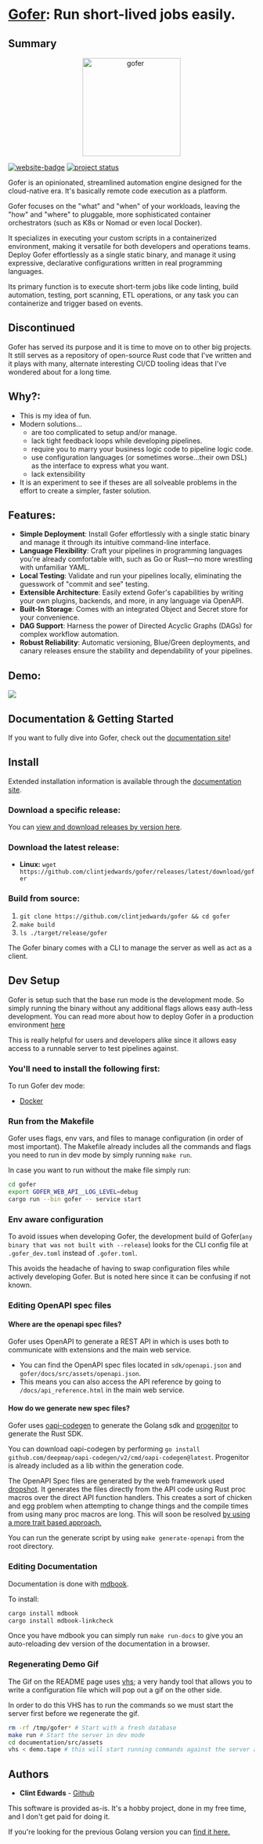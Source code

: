 # [Gofer](https://gofer.clintjedwards.com/docs/assets/urban_dictionary_gofer.png): Run short-lived jobs easily.

## Summary

<p align="center">
    <img src="https://gofer.clintjedwards.com/docs/assets/logo-name-hq.png" alt="gofer" width="200"/>
</p>

[![website-badge](https://img.shields.io/badge/docs-learn%20more-3498db?style=flat-square)](https://gofer.clintjedwards.com/docs)
[![project status](https://img.shields.io/badge/Project%20Status-Discontinued-orange?style=flat-square)](https://github.com/clintjedwards/gofer/releases)

Gofer is an opinionated, streamlined automation engine designed for the cloud-native era. It's basically remote code execution as a platform.

Gofer focuses on the "what" and "when" of your workloads, leaving the "how" and "where" to pluggable, more sophisticated container orchestrators (such as K8s or Nomad or even local Docker).

It specializes in executing your custom scripts in a containerized environment, making it versatile for both developers and operations teams. Deploy Gofer effortlessly as a single static binary, and manage it using expressive, declarative configurations written in real programming languages.

Its primary function is to execute short-term jobs like code linting, build automation, testing, port scanning, ETL operations, or any task you can containerize and trigger based on events.

## Discontinued

Gofer has served its purpose and it is time to move on to other big projects. It still serves as a repository of
open-source Rust code that I've written and it plays with many, alternate interesting CI/CD tooling ideas that I've
wondered about for a long time.

## Why?:

- This is my idea of fun.
- Modern solutions...
  - are too complicated to setup and/or manage.
  - lack tight feedback loops while developing pipelines.
  - require you to marry your business logic code to pipeline logic code.
  - use configuration languages (or sometimes worse...their own DSL) as the interface to express what you want.
  - lack extensibility
- It is an experiment to see if theses are all solveable problems in the effort to create a simpler, faster solution.

## Features:

- **Simple Deployment**: Install Gofer effortlessly with a single static binary and manage it through its intuitive command-line interface.
- **Language Flexibility**: Craft your pipelines in programming languages you're already comfortable with, such as Go or Rust—no more wrestling with unfamiliar YAML.
- **Local Testing**: Validate and run your pipelines locally, eliminating the guesswork of "commit and see" testing.
- **Extensible Architecture**: Easily extend Gofer's capabilities by writing your own plugins, backends, and more, in any language via OpenAPI.
- **Built-In Storage**: Comes with an integrated Object and Secret store for your convenience.
- **DAG Support**: Harness the power of Directed Acyclic Graphs (DAGs) for complex workflow automation.
- **Robust Reliability**: Automatic versioning, Blue/Green deployments, and canary releases ensure the stability and dependability of your pipelines.

## Demo:

<img src="https://gofer.clintjedwards.com/docs/assets/demo.gif" />

## Documentation & Getting Started

If you want to fully dive into Gofer, check out the [documentation site][website-url]!

## Install

Extended installation information is available through the [documentation site](https://gofer.clintjedwards.com/docs/guide/installing_gofer.html).

### Download a specific release:

You can [view and download releases by version here][releases-url].

### Download the latest release:

- **Linux:** `wget https://github.com/clintjedwards/gofer/releases/latest/download/gofer`

### Build from source:

1. `git clone https://github.com/clintjedwards/gofer && cd gofer`
2. `make build`
3. `ls ./target/release/gofer`

The Gofer binary comes with a CLI to manage the server as well as act as a client.

## Dev Setup

Gofer is setup such that the base run mode is the development mode. So simply running the binary
without any additional flags allows easy auth-less development. You can read more about how to deploy Gofer in a
production environment [here](https://gofer.clintjedwards.com/docs/ref/server_configuration/index.html)

This is really helpful for users and developers alike since it allows easy access to a runnable server to test pipelines
against.

### You'll need to install the following first:

To run Gofer dev mode:

- [Docker](https://www.docker.com/)

### Run from the Makefile

Gofer uses flags, env vars, and files to manage configuration (in order of most important). The Makefile already includes all the commands and flags you need to run in dev mode by simply running `make run`.

In case you want to run without the make file simply run:

```bash
cd gofer
export GOFER_WEB_API__LOG_LEVEL=debug
cargo run --bin gofer -- service start
```

### Env aware configuration

To avoid issues when developing Gofer, the development build of Gofer(`any binary that was not built with --release`)
looks for the CLI config file at `.gofer_dev.toml` instead of `.gofer.toml`.

This avoids the headache of having to swap configuration files while actively developing Gofer. But is noted here since
it can be confusing if not known.

### Editing OpenAPI spec files

#### Where are the openapi spec files?

Gofer uses OpenAPI to generate a REST API in which is uses both to communicate with extensions and the main web service.

- You can find the OpenAPI spec files located in `sdk/openapi.json` and `gofer/docs/src/assets/openapi.json`.
- This means you can also access the API reference by going to `/docs/api_reference.html` in the main web service.

#### How do we generate new spec files?

Gofer uses [oapi-codegen](https://github.com/deepmap/oapi-codegen) to generate the Golang sdk and [progenitor](https://github.com/oxidecomputer/progenitor) to generate the Rust SDK.

You can download oapi-codegen by performing `go install github.com/deepmap/oapi-codegen/v2/cmd/oapi-codegen@latest`.
Progenitor is already included as a lib within the generation code.

The OpenAPI Spec files are generated by the web framework used [dropshot](https://github.com/oxidecomputer/). It
generates the files directly from the API code using Rust proc macros over the direct API function handlers.
This creates a sort of chicken and egg problem when attempting to change things and the compile times from using many
proc macros are long. This will soon be resolved [by using a more trait based approach.](https://rfd.shared.oxide.computer/rfd/0479)

You can run the generate script by using `make generate-openapi` from the root directory.

### Editing Documentation

Documentation is done with [mdbook](https://rust-lang.github.io/mdBook/).

To install:

```bash
cargo install mdbook
cargo install mdbook-linkcheck
```

Once you have mdbook you can simply run `make run-docs` to give you an auto-reloading dev version of the documentation
in a browser.

### Regenerating Demo Gif

The Gif on the README page uses [vhs](https://github.com/charmbracelet/vhs); a very handy tool that allows you to write a configuration file which will pop out
a gif on the other side.

In order to do this VHS has to run the commands so we must start the server first before we regenerate the gif.

```bash
rm -rf /tmp/gofer* # Start with a fresh database
make run # Start the server in dev mode
cd documentation/src/assets
vhs < demo.tape # this will start running commands against the server and output the gif as demo.gif.
```

## Authors

- **Clint Edwards** - [Github](https://github.com/clintjedwards)

This software is provided as-is. It's a hobby project, done in my free time, and I don't get paid for doing it.

If you're looking for the previous Golang version you can [find it here.](https://github.com/clintjedwards/gofer/tree/e83adcd5c5164bba791f06e38702d81621b5624b)

[website-url]: https://clintjedwards.github.io/gofer
[concourse-url]: https://concourse-ci.org/
[canarying-url]: https://sre.google/workbook/canarying-releases/
[releases-url]: https://github.com/clintjedwards/gofer/releases
